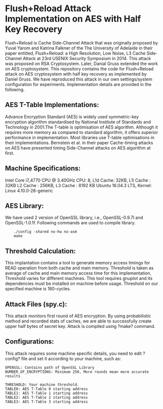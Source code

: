 # Flush+Reload Attack Implementation on AES with Half Key Recovery

Flush+Reload is Cache Side-Channel Attack that was originally proposed by Yuval Yarom and Katrina Falkner of the The University of Adelaide in their paper entitled, Flush+Reload: a High Resolution, Low Noise, L3 Cache Side-Channel Attack at 23rd USENIX Security Symposium in 2014. This attack was proposed on RSA Cryptosystem. Later, Danial Gruss extended the work on AES cryptosystem. This repository contains the code for Flush+Reload attack on AES cryptosystem with half key recovery as implemented by Daniel Gruss. We have reproduced this attack in our own settings/system configuration for experiments. Implementation details are provided in the following.

## AES T-Table Implementations:

Advance Encryption Standard (AES) is widely used symmetric-key encryption algorithm standardised by National Institute of Standards and Technology in 2001.The T-table is optimisation of AES algorithm. Although it requires more memory as compared to standard algorithm, it offers superior performance in implementation. Most libraries use T-table optimisations in their implementations. Bernstein et al. in their paper Cache-timing attacks on AES have presented timing Side-Channel attacks on AES algorithm at first. 

## Machine Specifications:

Intel Core i7_4770 CPU @ 3.40GHz
CPU: 8, L1d Cache: 32KB, L1i Cache : 32KB L2 Cache : 256KB, L3 Cache : 8192 KB
Ubuntu 16.04.3 LTS, Kernel: Linux 4.10.0-28-generic

## AES Library:

We have used 2 version of OpenSSL library, i.e., OpenSSL-0.9.7l and OpenSSL-1.0.1f. Following commands are used to compile library.

```
	./config -shared no-hw no-asm
	make
```


## Threshold Calculation:

This implantation contains a tool to generate memory access timings for READ operation from both cache and main memory. Threshold is taken as average of cache and main memory access time for this implementation, Threshold varies for different machines. This tool requires gnuplot and its dependencies must be installed on machine before usage. Threshold on our specified machine is 180-cycles.

## Attack Files (spy.c):

This attack monitors first round of AES encryption. By using probabilistic method and recorded stats of caches, we are able to successfully create upper half bytes of secret key. Attack is compiled using ?make? command.

## Configurations:

This attack requires some machine specific details, you need to edit ?config? file and set it according to your machine, such as:

```
OPENSSL: Contains path of OpenSSL Library
NUMBER_OF_ENCRYPTIONS: Minimum 250, More rounds mean more accurate results 
	
THRESHOLD: Your machine threshold.
TABLE0: AES T-Table 0 starting address
TABLE1: AES T-Table 1 starting address
TABLE2: AES T-Table 2 starting address
TABLE3: AES T-Table 3 starting address
```


